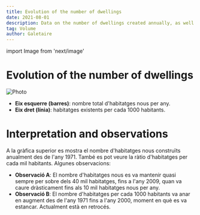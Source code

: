 ```yaml
---
title: Evolution of the number of dwellings
date: 2021-08-01
description: Data on the number of dwellings created annually, as well as the ratio of dwellings per 1,000 inhabitants.
tag: Volume
author: Galetaire
---
```


import Image from 'next/image'

# Evolution of the number of dwellings

<Image
  src="/images/nombrehabitatges.png"
  alt="Photo"
  width={1140}
  height={547}
  priority
  className="next-image"
/>

- **Eix esquerre (barres)**: nombre total d'habitatges nous per any.
- **Eix dret (línia)**: habitatges existents per cada 1000 habitants.

# Interpretation and observations

A la gràfica superior es mostra el nombre d'habitatges nous construïts anualment des de l'any 1971. També es pot veure la ràtio d'habitatges per cada mil habitants. Algunes observacions:

- **Observació A**: El nombre d'habitatges nous es va mantenir quasi sempre per sobre dels 40 mil habitatges, fins a l'any 2009, quan va caure dràsticament fins als 10 mil habitatges nous per any.
- **Observació B**: El nombre d'habitatges per cada 1000 habitants va anar en augment des de l'any 1971 fins a l'any 2000, moment en què es va estancar. Actualment està en retrocés.
